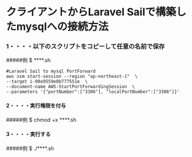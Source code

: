 # クライアントからLaravel Sailで構築したmysqlへの接続方法

### 1・・・・以下のスクリプトをコピーして任意の名前で保存
#####例  $ ****.sh

```
#Laravel Sail to mysql PortForward
aws ssm start-session --region "ap-northeast-1"  \
--target i-00a9559e0b777551e  \
--document-name AWS-StartPortForwardingSession  \
--parameters '{"portNumber":["3306"], "localPortNumber":["3306"]}'
```

#### 2・・・・実行権限を付与
#####例  $ chmod +x ****.sh

#### 3・・・・実行する
#####例  $ ./****.sh


